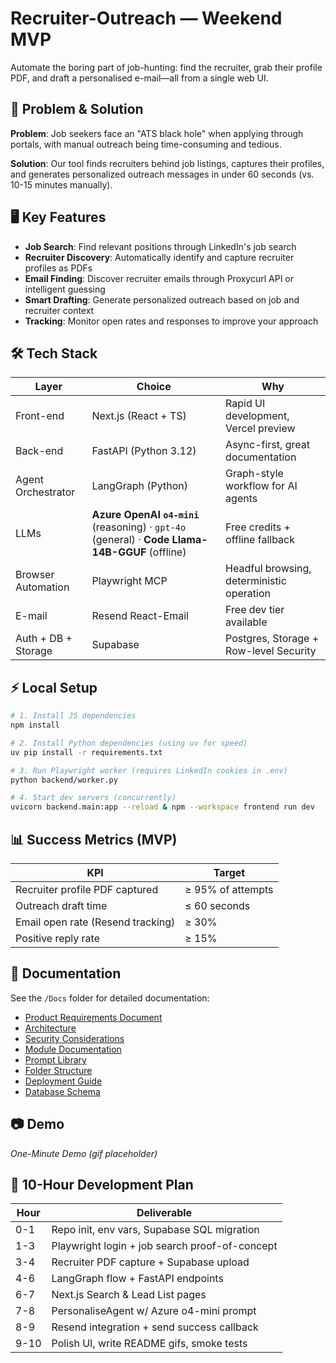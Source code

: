 # Recruiter-Outreach — Weekend MVP

Automate the boring part of job-hunting: find the recruiter, grab their profile PDF, and draft a personalised e-mail—all from a single web UI.

## 🎯 Problem & Solution

**Problem**: Job seekers face an "ATS black hole" when applying through portals, with manual outreach being time-consuming and tedious.

**Solution**: Our tool finds recruiters behind job listings, captures their profiles, and generates personalized outreach messages in under 60 seconds (vs. 10-15 minutes manually).

## 🖥️ Key Features

- **Job Search**: Find relevant positions through LinkedIn's job search
- **Recruiter Discovery**: Automatically identify and capture recruiter profiles as PDFs
- **Email Finding**: Discover recruiter emails through Proxycurl API or intelligent guessing
- **Smart Drafting**: Generate personalized outreach based on job and recruiter context
- **Tracking**: Monitor open rates and responses to improve your approach

## 🛠️ Tech Stack

| Layer | Choice | Why |
| ----- | ------ | --- |
| Front-end | Next.js (React + TS) | Rapid UI development, Vercel preview |
| Back-end | FastAPI (Python 3.12) | Async-first, great documentation |
| Agent Orchestrator | LangGraph (Python) | Graph-style workflow for AI agents |
| LLMs | **Azure OpenAI `o4-mini`** (reasoning) · `gpt-4o` (general) · **Code Llama-14B-GGUF** (offline) | Free credits + offline fallback |
| Browser Automation | Playwright MCP | Headful browsing, deterministic operation |
| E-mail | Resend React-Email | Free dev tier available |
| Auth + DB + Storage | Supabase | Postgres, Storage + Row-level Security |

## ⚡ Local Setup

```bash
# 1. Install JS dependencies
npm install

# 2. Install Python dependencies (using uv for speed)
uv pip install -r requirements.txt

# 3. Run Playwright worker (requires LinkedIn cookies in .env)
python backend/worker.py

# 4. Start dev servers (concurrently)
uvicorn backend.main:app --reload & npm --workspace frontend run dev
```

## 📊 Success Metrics (MVP)

| KPI | Target |
| --- | ------ |
| Recruiter profile PDF captured | ≥ 95% of attempts |
| Outreach draft time | ≤ 60 seconds |
| Email open rate (Resend tracking) | ≥ 30% |
| Positive reply rate | ≥ 15% |

## 📁 Documentation

See the `/Docs` folder for detailed documentation:

- [Product Requirements Document](Docs/Product-Requirements-Document.md)
- [Architecture](Docs/Architecture.md)
- [Security Considerations](Docs/Security.md)
- [Module Documentation](Docs/Modules.md)
- [Prompt Library](Docs/Prompts.md)
- [Folder Structure](Docs/Folder-structure.md)
- [Deployment Guide](Docs/Deployments.md)
- [Database Schema](Docs/Database_Schema.md)

## 📷 Demo

*One-Minute Demo (gif placeholder)*

## 📅 10-Hour Development Plan

| Hour | Deliverable |
| ---- | ----------- |
| 0-1 | Repo init, env vars, Supabase SQL migration |
| 1-3 | Playwright login + job search proof-of-concept |
| 3-4 | Recruiter PDF capture + Supabase upload |
| 4-6 | LangGraph flow + FastAPI endpoints |
| 6-7 | Next.js Search & Lead List pages |
| 7-8 | PersonaliseAgent w/ Azure o4-mini prompt |
| 8-9 | Resend integration + send success callback |
| 9-10 | Polish UI, write README gifs, smoke tests |
